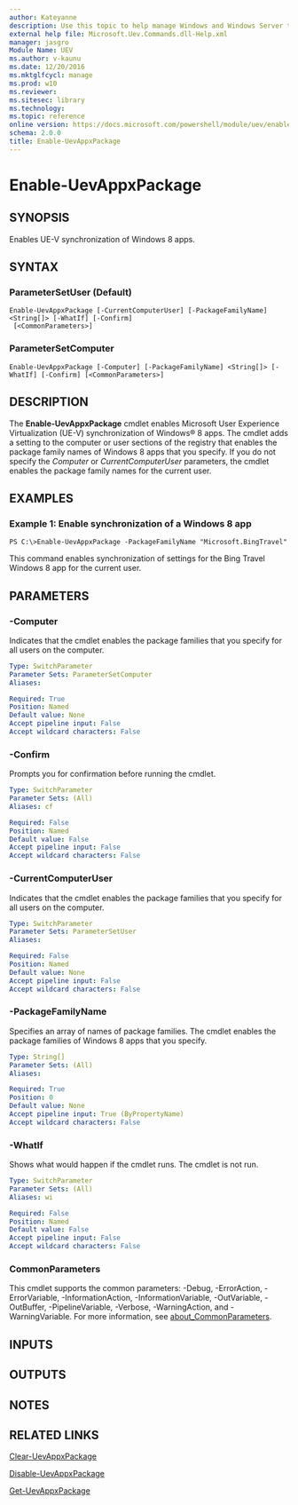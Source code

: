 ```yaml
---
author: Kateyanne
description: Use this topic to help manage Windows and Windows Server technologies with Windows PowerShell.
external help file: Microsoft.Uev.Commands.dll-Help.xml
manager: jasgro
Module Name: UEV
ms.author: v-kaunu
ms.date: 12/20/2016
ms.mktglfcycl: manage
ms.prod: w10
ms.reviewer: 
ms.sitesec: library
ms.technology: 
ms.topic: reference
online version: https://docs.microsoft.com/powershell/module/uev/enable-uevappxpackage?view=windowsserver2019-ps&wt.mc_id=ps-gethelp
schema: 2.0.0
title: Enable-UevAppxPackage
---
```


# Enable-UevAppxPackage

## SYNOPSIS
Enables UE-V synchronization of Windows 8 apps.

## SYNTAX

### ParameterSetUser (Default)
```
Enable-UevAppxPackage [-CurrentComputerUser] [-PackageFamilyName] <String[]> [-WhatIf] [-Confirm]
 [<CommonParameters>]
```

### ParameterSetComputer
```
Enable-UevAppxPackage [-Computer] [-PackageFamilyName] <String[]> [-WhatIf] [-Confirm] [<CommonParameters>]
```

## DESCRIPTION
The **Enable-UevAppxPackage** cmdlet enables Microsoft User Experience Virtualization (UE-V) synchronization of Windows® 8 apps.
The cmdlet adds a setting to the computer or user sections of the registry that enables the package family names of Windows 8 apps that you specify.
If you do not specify the *Computer* or *CurrentComputerUser* parameters, the cmdlet enables the package family names for the current user.

## EXAMPLES

### Example 1: Enable synchronization of a Windows 8 app
```
PS C:\>Enable-UevAppxPackage -PackageFamilyName "Microsoft.BingTravel"
```

This command enables synchronization of settings for the Bing Travel Windows 8 app for the current user.

## PARAMETERS

### -Computer
Indicates that the cmdlet enables the package families that you specify for all users on the computer.

```yaml
Type: SwitchParameter
Parameter Sets: ParameterSetComputer
Aliases: 

Required: True
Position: Named
Default value: None
Accept pipeline input: False
Accept wildcard characters: False
```

### -Confirm
Prompts you for confirmation before running the cmdlet.

```yaml
Type: SwitchParameter
Parameter Sets: (All)
Aliases: cf

Required: False
Position: Named
Default value: False
Accept pipeline input: False
Accept wildcard characters: False
```

### -CurrentComputerUser
Indicates that the cmdlet enables the package families that you specify for all users on the computer.

```yaml
Type: SwitchParameter
Parameter Sets: ParameterSetUser
Aliases: 

Required: False
Position: Named
Default value: None
Accept pipeline input: False
Accept wildcard characters: False
```

### -PackageFamilyName
Specifies an array of names of package families.
The cmdlet enables the package families of Windows 8 apps that you specify.

```yaml
Type: String[]
Parameter Sets: (All)
Aliases: 

Required: True
Position: 0
Default value: None
Accept pipeline input: True (ByPropertyName)
Accept wildcard characters: False
```

### -WhatIf
Shows what would happen if the cmdlet runs.
The cmdlet is not run.

```yaml
Type: SwitchParameter
Parameter Sets: (All)
Aliases: wi

Required: False
Position: Named
Default value: False
Accept pipeline input: False
Accept wildcard characters: False
```

### CommonParameters
This cmdlet supports the common parameters: -Debug, -ErrorAction, -ErrorVariable, -InformationAction, -InformationVariable, -OutVariable, -OutBuffer, -PipelineVariable, -Verbose, -WarningAction, and -WarningVariable. For more information, see [about_CommonParameters](https://go.microsoft.com/fwlink/?LinkID=113216).

## INPUTS

## OUTPUTS

## NOTES

## RELATED LINKS

[Clear-UevAppxPackage](./Clear-UevAppxPackage.md)

[Disable-UevAppxPackage](./Disable-UevAppxPackage.md)

[Get-UevAppxPackage](./Get-UevAppxPackage.md)

